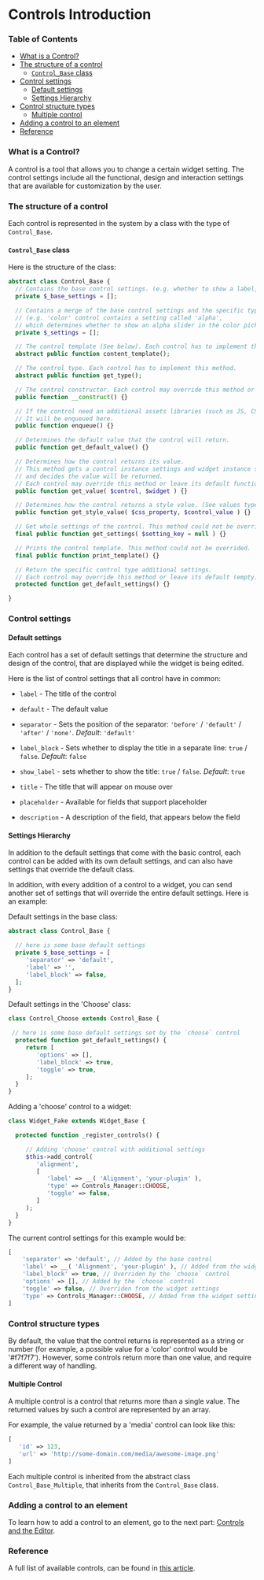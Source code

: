 # Controls Introduction
 
### Table of Contents
* [What is a Control?](#what-is-a-control)
* [The structure of a control](#the-structure-of-a-control)
  - [`Control_Base` class](#control_base-class)
* [Control settings](#control-settings)
  - [Default settings](#default-settings)
  - [Settings Hierarchy](#settings-hierarchy)
* [Control structure types](#control-structure-types)
  - [Multiple control](#multiple-control)
* [Adding a control to an element](#adding-a-control-to-an-element)
* [Reference](#reference)

### What is a Control?
A control is a tool that allows you to change a certain widget setting. The control settings include all the functional, design and interaction settings that are available for customization by the user.

### The structure of a control
Each control is represented in the system by a class with the type of `Control_Base`.

#### `Control_Base` class
Here is the structure of the class:

```php
abstract class Control_Base {
  // Contains the base control settings. (e.g. whether to show a label, the separator type etc.).
  private $_base_settings = [];

  // Contains a merge of the base control settings and the specific type additional settings.
  // (e.g. 'color' control contains a setting called 'alpha',
  // which determines whether to show an alpha slider in the color picker ).
  private $_settings = [];

  // The control template (See below). Each control has to implement this method.
  abstract public function content_template();

  // The control type. Each control has to implement this method.
  abstract public function get_type();

  // The control constructor. Each control may override this method or leave its default functionality.
  public function __construct() {}

  // If the control need an additional assets libraries (such as JS, CSS etc.),
  // It will be enqueued here.
  public function enqueue() {}

  // Determines the default value that the control will return.
  public function get_default_value() {}

  // Determines how the control returns its value.
  // This method gets a control instance settings and widget instance settings
  // and decides the value will be returned.
  // Each control may override this method or leave its default functionality.
  public function get_value( $control, $widget ) {}

  // Determines how the control returns a style value. (See values types below).
  public function get_style_value( $css_property, $control_value ) {}

  // Get whole settings of the control. This method could not be overrided.
  final public function get_settings( $setting_key = null ) {}

  // Prints the control template. This method could not be overrided.
  final public function print_template() {}

  // Return the specific control type additional settings.
  // Each control may override this method or leave its default (empty).
  protected function get_default_settings() {}

}
```

### Control settings

#### Default settings
Each control has a set of default settings that determine the structure and design of the control, that are displayed while the widget is being edited.

Here is the list of control settings that all control have in common:

* `label` - The title of the control

* `default` - The default value

* `separator` - Sets the position of the separator: `'before'` / `'default'` / `'after'` / `'none'`. *Default*: `'default'`

* `label_block` - Sets whether to display the title in a separate line: `true` / `false`. *Default*: `false`

* `show_label` - sets whether to show the title: `true` / `false`. *Default*: `true`

* `title` - The title that will appear on mouse over

* `placeholder` - Available for fields that support placeholder

* `description` - A description of the field, that appears below the field

#### Settings Hierarchy
In addition to the default settings that come with the basic control, each control can be added with its own default settings, and can also have settings that override the default class.

In addition, with every addition of a control to a widget, you can send another set of settings that will override the entire default settings. Here is an example:

Default settings in the base class:

```php
abstract class Control_Base {

  // here is some base default settings
  private $_base_settings = [
     'separator' => 'default',
     'label' => '',
     'label_block' => false,
  ];
}
```

Default settings in the 'Choose' class:

```php
class Control_Choose extends Control_Base {

 // here is some base default settings set by the `choose` control
  protected function get_default_settings() {
     return [
        'options' => [],
        'label_block' => true,
        'toggle' => true,
     ];
  }
}
```

Adding a 'choose' control to a widget:

```php
class Widget_Fake extends Widget_Base {

  protected function _register_controls() {

     // Adding 'choose' control with additional settings
     $this->add_control(
        'alignment',
        [
           'label' => __( 'Alignment', 'your-plugin' ),
           'type' => Controls_Manager::CHOOSE,
           'toggle' => false,
        ]
     );
  }
}
```

The current control settings for this example would be:

```php
[
    'separator' => 'default', // Added by the base control
    'label' => __( 'Alignment', 'your-plugin' ), // Added from the widget settings
    'label_block' => true, // Overriden by the `choose` control
    'options' => [], // Added by the `choose` control
    'toggle' => false, // Overriden from the widget settings
    'type' => Controls_Manager::CHOOSE, // Added from the widget settings
]
```

### Control structure types

By default, the value that the control returns is represented as a string or number (for example, a possible value for a 'color' control would be '#f7f7f7'). However, some controls return more than one value, and require a different way of handling.

#### Multiple Control
A multiple control is a control that returns more than a single value. The returned values by such a control are represented by an array.

For example, the value returned by a 'media' control can look like this:

```php
[
   'id' => 123,
   'url' => 'http://some-domain.com/media/awesome-image.png'
]
```

Each multiple control is inherited from the abstract class `Control_Base_Multiple`, that inherits from the `Control_Base` class.

### Adding a control to an element
To learn how to add a control to an element, go to the next part: [Controls and the Editor](controls-and-the-editor.md).

### Reference
A full list of available controls, can be found in [this article](reference.md).
